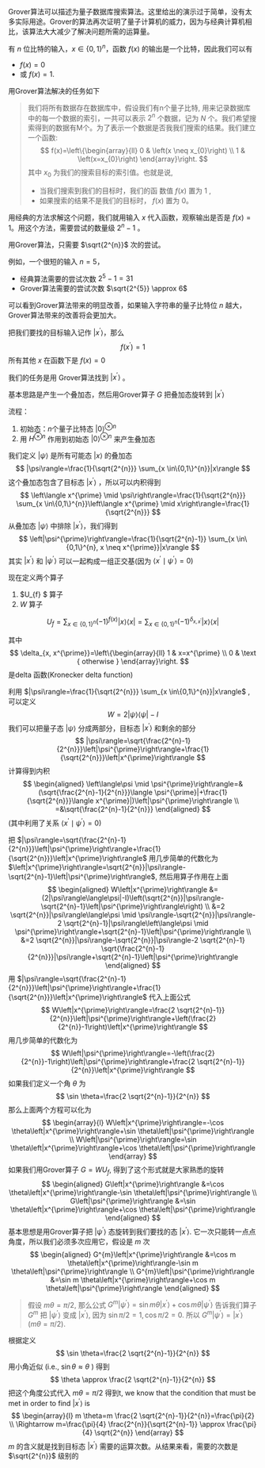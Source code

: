 

Grover算法可以描述为量子数据库搜索算法。这里给出的演示过于简单，没有太多实际用途。Grover的算法再次证明了量子计算机的威力，因为与经典计算机相比，该算法大大减少了解决问题所需的运算量。



有 $n$ 位比特的输入，$x \in\{0,1\}^{n}$，函数 $f(x)$ 的输出是一个比特，因此我们可以有

-  $f(x)=0$ 
- 或 $f(x)=1$.

用Grover算法解决的任务如下

> 我们将所有数据存在数据库中，假设我们有n个量子比特, 用来记录数据库中的每一个数据的索引，一共可以表示 $2^{n}$ 个数据，记为 $N$ 个。我们希望搜索得到的数据有M个。为了表示一个数据是否我我们搜索的结果。我们建立一个函数:
> $$
> f(x)=\left\{\begin{array}{ll}
> 0 & \left(x \neq x_{0}\right) \\
> 1 & \left(x=x_{0}\right)
> \end{array}\right.
> $$
> 其中 $x_{0}$ 为我们的搜索目标的索引值。也就是说, 
>
> - 当我们搜索到我们的目标时，我们的函 数值 $f ( x )$ 置为 1 , 
> - 如果搜索的结果不是我们的目标时， $f ( x )$ 置为  0。



用经典的方法求解这个问题，我们就用输入 $x$ 代入函数，观察输出是否是  $f(x)=1$。用这个方法，需要尝试的数量级  $2^{n}-1$ 。

用Grover算法，只需要 $\sqrt{2^{n}}$ 次的尝试。

例如，一个很短的输入 $n=5$，

- 经典算法需要的尝试次数  $2^{5}-1=31$ 
- Grover算法需要的尝试次数  $\sqrt{2^{5}} \approx 6$ 

可以看到Grover算法带来的明显改善，如果输入字符串的量子比特位 $n$ 越大，Grover算法带来的改善将会更加大。



把我们要找的目标输入记作 $\left|x^{\prime}\right\rangle$，那么
$$
f\left(x^{\prime}\right)=1
$$
所有其他 $x$ 在函数下是 $f(x)=0$ 

我们的任务是用 Grover算法找到 $\left|x^{\prime}\right\rangle$ 。

基本思路是产生一个叠加态，然后用Grover算子 $G$ 把叠加态旋转到 $\left|x^{\prime}\right\rangle$ 



流程：

1. 初始态：$n$个量子比特态 $|0\rangle^{\otimes n}$ 
2. 用 $H^{\otimes n}$ 作用到初始态 $|0\rangle^{\otimes n}$ 来产生叠加态

我们定义 $|\psi\rangle$ 是所有可能态 $|x\rangle$ 的叠加态 
$$
|\psi\rangle=\frac{1}{\sqrt{2^{n}}} \sum_{x \in\{0,1\}^{n}}|x\rangle
$$
这个叠加态包含了目标态 $\left|x^{\prime}\right\rangle$ ，所以可以内积得到
$$
\left\langle x^{\prime} \mid \psi\right\rangle=\frac{1}{\sqrt{2^{n}}} \sum_{x \in\{0,1\}^{n}}\left\langle x^{\prime} \mid x\right\rangle=\frac{1}{\sqrt{2^{n}}}
$$
从叠加态 $|\psi\rangle$ 中排除 $\left|x^{\prime}\right\rangle$，我们得到
$$
\left|\psi^{\prime}\right\rangle=\frac{1}{\sqrt{2^{n}-1}} \sum_{x \in\{0,1\}^{n}, x \neq x^{\prime}}|x\rangle
$$
其实 $\left|x^{\prime}\right\rangle$ 和 $\left|\psi^{\prime}\right\rangle$ 可以一起构成一组正交基(因为 $\left\langle x^{\prime} \mid \psi^{\prime}\right\rangle=0$)



现在定义两个算子

1. $U_{f} $ 算子
2. $W$ 算子

$$
U_{f}=\sum_{x \in\{0,1\}^{n}}(-1)^{f(x)}|x\rangle \langle x |=\sum_{x \in\{0,1\}^{n}}(-1)^{\delta_{x, x^{\prime}}} | x \rangle\langle x|
$$

其中
$$
\delta_{x, x^{\prime}}=\left\{\begin{array}{ll}
1 & x=x^{\prime} \\
0 & \text { otherwise }
\end{array}\right.
$$
是delta 函数(Kronecker delta function)  

利用 $|\psi\rangle=\frac{1}{\sqrt{2^{n}}} \sum_{x \in\{0,1\}^{n}}|x\rangle$ , 可以定义
$$
W=2|\psi\rangle\langle\psi|-I
$$
我们可以把量子态 $|\psi\rangle$ 分成两部分，目标态 $\left|x^{\prime}\right\rangle$ 和剩余的部分
$$
|\psi\rangle=\sqrt{\frac{2^{n}-1}{2^{n}}}\left|\psi^{\prime}\right\rangle+\frac{1}{\sqrt{2^{n}}}\left|x^{\prime}\right\rangle
$$
计算得到内积
$$
\begin{aligned}
\left\langle\psi \mid \psi^{\prime}\right\rangle=&(\sqrt{\frac{2^{n}-1}{2^{n}}}\langle \psi^{\prime}|+\frac{1}{\sqrt{2^{n}}}\langle x^{\prime}|)\left|\psi^{\prime}\right\rangle
\\
=&\sqrt{\frac{2^{n}-1}{2^{n}}}
\end{aligned}
$$
(其中利用了关系 $\left\langle x^{\prime} \mid \psi^{\prime}\right\rangle=0$)

把 $|\psi\rangle=\sqrt{\frac{2^{n}-1}{2^{n}}}\left|\psi^{\prime}\right\rangle+\frac{1}{\sqrt{2^{n}}}\left|x^{\prime}\right\rangle$ 用几步简单的代数化为 $\left|x^{\prime}\right\rangle=\sqrt{2^{n}}|\psi\rangle-\sqrt{2^{n}-1}\left|\psi^{\prime}\right\rangle$, 然后用算子作用在上面
$$
\begin{aligned}
W\left|x^{\prime}\right\rangle &=(2|\psi\rangle\langle\psi|-I)\left(\sqrt{2^{n}}|\psi\rangle-\sqrt{2^{n}-1}\left|\psi^{\prime}\right\rangle\right) \\
&=2 \sqrt{2^{n}}|\psi\rangle\langle\psi \mid \psi\rangle-\sqrt{2^{n}}|\psi\rangle-2 \sqrt{2^{n}-1}|\psi\rangle\left\langle\psi \mid \psi^{\prime}\right\rangle+\sqrt{2^{n}-1}\left|\psi^{\prime}\right\rangle \\
&=2 \sqrt{2^{n}}|\psi\rangle-\sqrt{2^{n}}|\psi\rangle-2 \sqrt{2^{n}-1} \sqrt{\frac{2^{n}-1}{2^{n}}}|\psi\rangle+\sqrt{2^{n}-1}\left|\psi^{\prime}\right\rangle
\end{aligned}
$$
用 $|\psi\rangle=\sqrt{\frac{2^{n}-1}{2^{n}}}\left|\psi^{\prime}\right\rangle+\frac{1}{\sqrt{2^{n}}}\left|x^{\prime}\right\rangle$ 代入上面公式
$$
W\left|x^{\prime}\right\rangle=\frac{2 \sqrt{2^{n}-1}}{2^{n}}\left|\psi^{\prime}\right\rangle+\left(\frac{2}{2^{n}}-1\right)\left|x^{\prime}\right\rangle
$$
用几步简单的代数化为
$$
W\left|\psi^{\prime}\right\rangle=-\left(\frac{2}{2^{n}}-1\right)\left|\psi^{\prime}\right\rangle+\frac{2 \sqrt{2^{n}-1}}{2^{n}}\left|x^{\prime}\right\rangle
$$
如果我们定义一个角 $\theta$ 为
$$
\sin \theta=\frac{2 \sqrt{2^{n}-1}}{2^{n}}
$$
那么上面两个方程可以化为
$$
\begin{array}{l}
W\left|x^{\prime}\right\rangle=-\cos \theta\left|x^{\prime}\right\rangle+\sin \theta\left|\psi^{\prime}\right\rangle \\
W\left|\psi^{\prime}\right\rangle=\sin \theta\left|x^{\prime}\right\rangle+\cos \theta\left|\psi^{\prime}\right\rangle
\end{array}
$$
如果我们用Grover算子 $G=W U_{f}$, 得到了这个形式就是大家熟悉的旋转
$$
\begin{aligned}
G\left|x^{\prime}\right\rangle &=\cos \theta\left|x^{\prime}\right\rangle-\sin \theta\left|\psi^{\prime}\right\rangle \\
G\left|\psi^{\prime}\right\rangle &=\sin \theta\left|x^{\prime}\right\rangle+\cos \theta\left|\psi^{\prime}\right\rangle
\end{aligned}
$$
基本思想是用Grover算子把 $\left|\psi^{\prime}\right\rangle$ 态旋转到我们要找的态 $\left|x^{\prime}\right\rangle$. 它一次只能转一点点角度，所以我们必须多次应用它，假设是 $m$ 次
$$
\begin{aligned}
G^{m}\left|x^{\prime}\right\rangle &=\cos m \theta\left|x^{\prime}\right\rangle-\sin m \theta\left|\psi^{\prime}\right\rangle \\
G^{m}\left|\psi^{\prime}\right\rangle &=\sin m \theta\left|x^{\prime}\right\rangle+\cos m \theta\left|\psi^{\prime}\right\rangle
\end{aligned}
$$

> 假设 $m \theta=\pi / 2$, 那么公式 $G^{m}\left|\psi^{\prime}\right\rangle=\sin m \theta\left|x^{\prime}\right\rangle+\cos m \theta\left|\psi^{\prime}\right\rangle$ 告诉我们算子 $G^{m}$ 把 $\left|\psi^{\prime}\right\rangle$ 变成 $\left|x^{\prime}\right\rangle$, 因为 $\sin \pi / 2=1, \cos \pi / 2=0$. 所以 $G^{m}\left|\psi^{\prime}\right\rangle=\left|x^{\prime}\right\rangle \quad(m \theta=\pi / 2)$.

根据定义 
$$
\sin \theta=\frac{2 \sqrt{2^{n}-1}}{2^{n}}
$$
用小角近似 (i.e., $\sin \theta \approx \theta$ ) 得到
$$
\theta \approx \frac{2 \sqrt{2^{n}-1}}{2^{n}}
$$
把这个角度公式代入 $m \theta=\pi / 2$ 得到t, we know that the condition that must be met in order to find $\left|x^{\prime}\right\rangle$ is
$$
\begin{array}{l}
m \theta=m \frac{2 \sqrt{2^{n}-1}}{2^{n}}=\frac{\pi}{2} \\
\Rightarrow m=\frac{\pi}{4} \frac{2^{n}}{\sqrt{2^{n}-1}} \approx \frac{\pi}{4} \sqrt{2^{n}}
\end{array}
$$
$m$ 的含义就是找到目标态 $\left|x^{\prime}\right\rangle$ 需要的运算次数。从结果来看，需要的次数是 $\sqrt{2^{n}}$ 级别的

